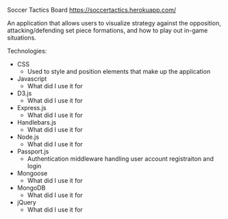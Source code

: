 <!-- ## User Authentication With Passport and Express 4

View the blog post here: http://mherman.org/blog/2015/01/31/local-authentication-with-passport-and-express-4
 -->
Soccer Tactics Board
https://soccertactics.herokuapp.com/

An application that allows users to visualize strategy against the opposition, attacking/defending set piece formations, and how to play out in-game situations.

Technologies:
- CSS
	- Used to style and position elements that make up the application
- Javascript
	- What did I use it for
- D3.js
	- What did I use it for
- Express.js
	- What did I use it for
- Handlebars.js
	- What did I use it for
- Node.js
	- What did I use it for
- Passport.js
	- Authentication middleware handling user account registraiton and login
- Mongoose
	- What did I use it for
- MongoDB
	- What did I use it for
- jQuery
	- What did I use it for


